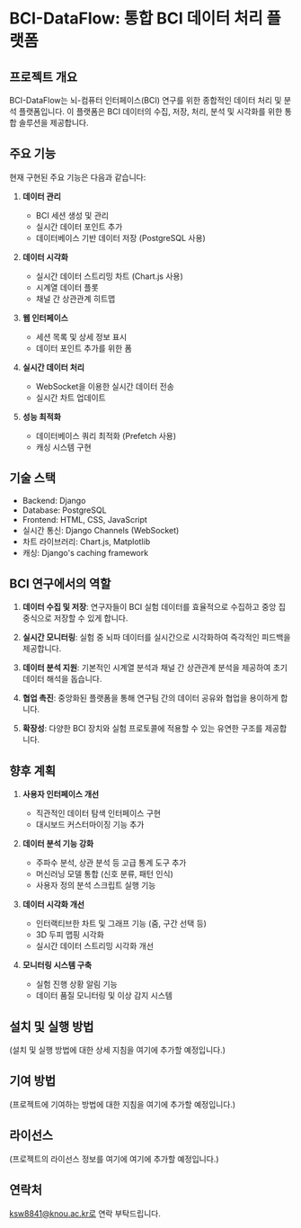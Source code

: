 # BCI-DataFlow: 통합 BCI 데이터 처리 플랫폼

## 프로젝트 개요

BCI-DataFlow는 뇌-컴퓨터 인터페이스(BCI) 연구를 위한 종합적인 데이터 처리 및 분석 플랫폼입니다. 이 플랫폼은 BCI 데이터의 수집, 저장, 처리, 분석 및 시각화를 위한 통합 솔루션을 제공합니다.

## 주요 기능

현재 구현된 주요 기능은 다음과 같습니다:

1. **데이터 관리**
   - BCI 세션 생성 및 관리
   - 실시간 데이터 포인트 추가
   - 데이터베이스 기반 데이터 저장 (PostgreSQL 사용)

2. **데이터 시각화**
   - 실시간 데이터 스트리밍 차트 (Chart.js 사용)
   - 시계열 데이터 플롯
   - 채널 간 상관관계 히트맵

3. **웹 인터페이스**
   - 세션 목록 및 상세 정보 표시
   - 데이터 포인트 추가를 위한 폼

4. **실시간 데이터 처리**
   - WebSocket을 이용한 실시간 데이터 전송
   - 실시간 차트 업데이트

5. **성능 최적화**
   - 데이터베이스 쿼리 최적화 (Prefetch 사용)
   - 캐싱 시스템 구현

## 기술 스택

- Backend: Django
- Database: PostgreSQL
- Frontend: HTML, CSS, JavaScript
- 실시간 통신: Django Channels (WebSocket)
- 차트 라이브러리: Chart.js, Matplotlib
- 캐싱: Django's caching framework

## BCI 연구에서의 역할

1. **데이터 수집 및 저장**: 연구자들이 BCI 실험 데이터를 효율적으로 수집하고 중앙 집중식으로 저장할 수 있게 합니다.

2. **실시간 모니터링**: 실험 중 뇌파 데이터를 실시간으로 시각화하여 즉각적인 피드백을 제공합니다.

3. **데이터 분석 지원**: 기본적인 시계열 분석과 채널 간 상관관계 분석을 제공하여 초기 데이터 해석을 돕습니다.

4. **협업 촉진**: 중앙화된 플랫폼을 통해 연구팀 간의 데이터 공유와 협업을 용이하게 합니다.

5. **확장성**: 다양한 BCI 장치와 실험 프로토콜에 적용할 수 있는 유연한 구조를 제공합니다.

## 향후 계획

1. **사용자 인터페이스 개선**
   - 직관적인 데이터 탐색 인터페이스 구현
   - 대시보드 커스터마이징 기능 추가

2. **데이터 분석 기능 강화**
   - 주파수 분석, 상관 분석 등 고급 통계 도구 추가
   - 머신러닝 모델 통합 (신호 분류, 패턴 인식)
   - 사용자 정의 분석 스크립트 실행 기능

3. **데이터 시각화 개선**
   - 인터랙티브한 차트 및 그래프 기능 (줌, 구간 선택 등)
   - 3D 두피 맵핑 시각화
   - 실시간 데이터 스트리밍 시각화 개선

4. **모니터링 시스템 구축**
   - 실험 진행 상황 알림 기능
   - 데이터 품질 모니터링 및 이상 감지 시스템

## 설치 및 실행 방법

(설치 및 실행 방법에 대한 상세 지침을 여기에 추가할 예정입니다.)

## 기여 방법

(프로젝트에 기여하는 방법에 대한 지침을 여기에 추가할 예정입니다.)

## 라이선스

(프로젝트의 라이선스 정보를 여기에 여기에 추가할 예정입니다.)

## 연락처

ksw8841@knou.ac.kr로 연락 부탁드립니다.